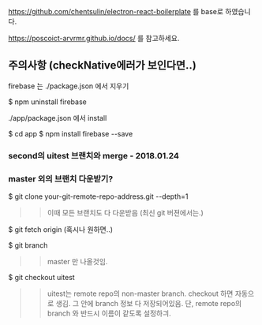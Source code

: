 https://github.com/chentsulin/electron-react-boilerplate 를 base로 하였습니다. 

https://poscoict-arvrmr.github.io/docs/ 를 참고하세요.

## 주의사항 (checkNative에러가 보인다면..)
firebase 는 ./package.json 에서 지우기

$ npm uninstall firebase

./app/package.json 에서 install

$ cd app
$ npm install firebase --save

### second의 uitest 브랜치와 merge - 2018.01.24

### master 외의 브랜치 다운받기?
$ git clone your-git-remote-repo-address.git --depth=1

>> 이때 모든 브랜치도 다 다운받음 (최신 git 버젼에서는.)

$ git fetch origin (혹시나 원하면..)

$ git branch

>> master 만 나올것임.

$ git checkout uitest 

>> uitest는 remote repo의 non-master branch. checkout 하면 자동으로 생김. 그 안에 branch 정보 다 저장되어있음. 단, remote repo의 branch 와 반드시 이름이 같도록 설정하긔.

